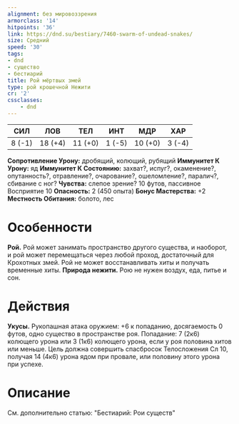 ```yaml
---
alignment: без мировоззрения
armorclass: '14'
hitpoints: '36'
link: https://dnd.su/bestiary/7460-swarm-of-undead-snakes/
size: Средний
speed: '30'
tags:
- dnd
- существо
- бестиарий
title: Рой мёртвых змей
type: рой крошечной Нежити
cr: '2'
cssclasses:
    - dnd
---
```



| СИЛ | ЛОВ | ТЕЛ | ИНТ | МДР | ХАР |
|---|---|---|---|---|---|
| 8 (-1) | 18 (+4) | 11 (+0) | 1 (-5) | 10 (+0) | 3 (-4) |
**Сопротивление Урону:** дробящий, колющий, рубящий
**Иммунитет К Урону:** яд
**Иммунитет К Состоянию:** захват?, испуг?, окаменение?, опутанность?, отравление?, очарование?, ошеломление?, паралич?, сбивание с ног?
**Чувства:** слепое зрение? 10 футов, пассивное Восприятие 10
**Опасность:** 2 (450 опыта)
**Бонус Мастерства:** +2
**Местность Обитания:** болото, лес


# Особенности
**Рой.** Рой может занимать пространство другого существа, и наоборот, и рой может перемещаться через любой проход, достаточный для Крохотных змей. Рой не может восстанавливать хиты и получать временные хиты.
**Природа нежити.** Рою не нужен воздух, еда, питье и сон.


# Действия
**Укусы.** Рукопашная атака оружием: +6 к попаданию, досягаемость 0 футов, одно существо в пространстве роя. Попадание: 7 (2к6) колющего урона или 3 (1к6) колющего урона, если у роя половина хитов или меньше. Цель должна совершить спасбросок Телосложения Сл 10, получая 14 (4к6) урона ядом при провале, или половину этого урона при успехе.


# Описание
См. дополнительно статью: "Бестиарий: Рои существ"